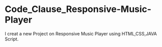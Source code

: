 # Code_Clause_Responsive-Music-Player
I creat a new Project on Responsive Music Player using HTML,CSS,JAVA Script.
